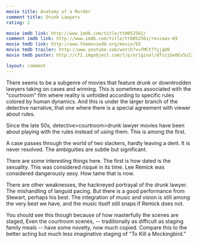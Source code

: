 ```yaml
---
movie title: Anatomy of a Murder
comment title: Drunk Lawyers
rating: 2

movie imdb link: http://www.imdb.com/title/tt0052561/
comment imdb link: http://www.imdb.com/title/tt0052561/reviews-69
movie tmdb link: http://www.themoviedb.org/movie/93
movie tmdb trailer: http://www.youtube.com/watch?v=fMCt7fyjqO0
movie tmdb poster: http://cf2.imgobject.com/t/p/original/dfszjGe0Ev5u12Pn62IshHZzuxm.jpg

layout: comment
---
```


There seems to be a subgenre of movies that feature drunk or downtrodden lawyers taking on cases and winning. This is sometimes associated with the "courtroom" film where reality is unfolded according to specific rules colored by human dynamics. And this is under the larger branch of the detective narrative, that one where there is a special agreement with viewer about rules.

Since the late 50s, detective&gt;courtroom&gt;drunk lawyer movies have been about playing with the rules instead of using them. This is among the first.

A case passes through the world of two slackers, hardly leaving a dent. It is never resolved. The ambiguities are subtle but significant.

There are some interesting things here. The first is how dated is the sexuality. This was considered risqué in its time. Lee Remick was considered dangerously sexy. How tame that is now.

There are other weaknesses, the hackneyed portrayal of the drunk lawyer. The mishandling of languid pacing. But there is a good performance from Stewart, perhaps his best. The integration of music and vision is still among the very best we have, and the music itself still snaps if Remick does not.

You should see this though because of how masterfully the scenes are staged, Even the courtroom scenes, -- traditionally as difficult as staging family meals -- have some novelty, now much copied. Compare this to the better acting but much less imaginative staging of "To Kill a Mockingbird."